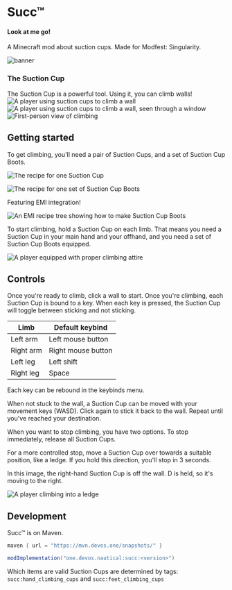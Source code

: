 # Succ™
#### Look at me go!
A Minecraft mod about suction cups. Made for Modfest: Singularity.

![banner](./readme_assets/ModFest_Singularity_Banner.png)

### The Suction Cup
The Suction Cup is a powerful tool. Using it, you can climb walls!
![A player using suction cups to climb a wall](https://github.com/devOS-Sanity-Edition/succ/blob/1.19/readme_assets/on_wall.png?raw=true)
![A player using suction cups to climb a wall, seen through a window](https://github.com/devOS-Sanity-Edition/succ/blob/1.19/readme_assets/through_window.png?raw=true)
![First-person view of climbing](https://github.com/devOS-Sanity-Edition/succ/blob/1.19/readme_assets/first_person.png?raw=true)

## Getting started
To get climbing, you'll need a pair of Suction Cups, and a set of Suction Cup Boots.

![The recipe for one Suction Cup](https://github.com/devOS-Sanity-Edition/succ/blob/1.19/readme_assets/suction_cup_recipe.png?raw=true)

![The recipe for one set of Suction Cup Boots](https://github.com/devOS-Sanity-Edition/succ/blob/1.19/readme_assets/suction_cup_boots_recipe.png?raw=true)

Featuring EMI integration!

![An EMI recipe tree showing how to make Suction Cup Boots](https://github.com/devOS-Sanity-Edition/succ/blob/1.19/readme_assets/emi_compat.png?raw=true)

To start climbing, hold a Suction Cup on each limb. That means you need a Suction Cup
in your main hand and your offhand, and you need a set of Suction Cup Boots equipped.

![A player equipped with proper climbing attire](https://github.com/devOS-Sanity-Edition/succ/blob/1.19/readme_assets/equipment.png?raw=true)

## Controls
Once you're ready to climb, click a wall to start.
Once you're climbing, each Suction Cup is bound to a key. When each key is pressed,
the Suction Cup will toggle between sticking and not sticking.

| Limb      | Default keybind    |
|-----------|--------------------|
| Left arm  | Left mouse button  |
| Right arm | Right mouse button |
| Left leg  | Left shift         |
| Right leg | Space              |

Each key can be rebound in the keybinds menu.

When not stuck to the wall, a Suction Cup can be moved with your movement keys (WASD).
Click again to stick it back to the wall. Repeat until you've reached your destination.

When you want to stop climbing, you have two options.
To stop immediately, release all Suction Cups.

For a more controlled stop, move a Suction Cup over towards a suitable position,
like a ledge. If you hold this direction, you'll stop in 3 seconds.

In this image, the right-hand Suction Cup is off the wall. D is held, so it's
moving to the right.

![A player climbing into a ledge](https://github.com/devOS-Sanity-Edition/succ/blob/1.19/readme_assets/controlled_stop.png?raw=true)

## Development
Succ™ is on Maven.

```groovy
maven { url = "https://mvn.devos.one/snapshots/" }
```
```groovy
modImplementation("one.devos.nautical:succ:<version>")
```

Which items are valid Suction Cups are determined by tags:
`succ:hand_climbing_cups` and `succ:feet_climbing_cups`
